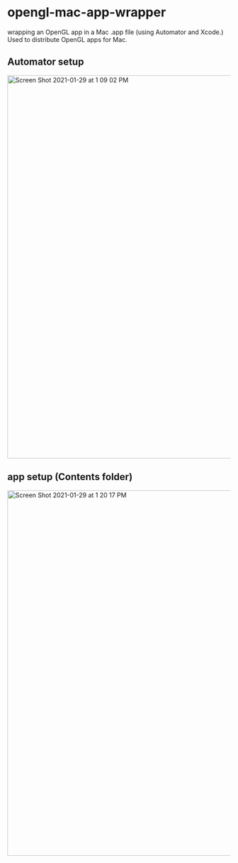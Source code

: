 # opengl-mac-app-wrapper 
wrapping an OpenGL app in a Mac .app file (using Automator and Xcode.) Used to distribute OpenGL apps for Mac.
## Automator setup
<img width="863" alt="Screen Shot 2021-01-29 at 1 09 02 PM" src="https://user-images.githubusercontent.com/56200546/106311450-2b0c1b80-6233-11eb-9470-7c0915f939a2.png">

## app setup (Contents folder)
<img width="823" alt="Screen Shot 2021-01-29 at 1 20 17 PM" src="https://user-images.githubusercontent.com/56200546/106312516-c5209380-6234-11eb-9871-36f47a2f3f43.png">
